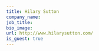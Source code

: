 ```yaml
---
title: Hilary Sutton
company_name:
job_title:
bio_image:
url: http://www.hilarysutton.com/
is_guest: true
---
```


